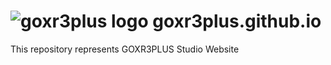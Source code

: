 # ![goxr3plus logo]( https://lh3.googleusercontent.com/-_z7i-1RiqPU/AAAAAAAAAAI/AAAAAAAAAYk/hxX6MOk6Ct0/s120-p-no/photo.jpg) goxr3plus.github.io
 This repository represents GOXR3PLUS Studio Website


 
 
 
